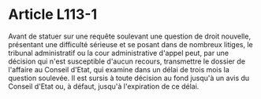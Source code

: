# Article L113-1

Avant de statuer sur une requête soulevant une question de droit nouvelle, présentant une difficulté sérieuse et se posant dans de nombreux litiges, le tribunal administratif ou la cour administrative d'appel peut, par une décision qui n'est susceptible d'aucun recours, transmettre le dossier de l'affaire au Conseil d'Etat, qui examine dans un délai de trois mois la question soulevée. Il est sursis à toute décision au fond jusqu'à un avis du Conseil d'Etat ou, à défaut, jusqu'à l'expiration de ce délai.

